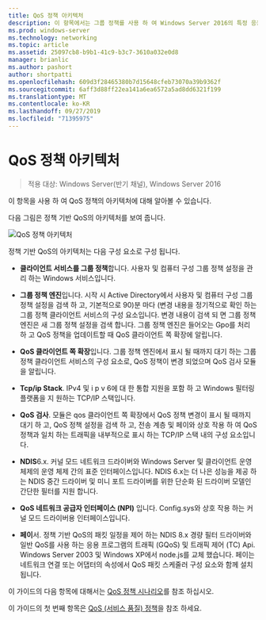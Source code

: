 ```yaml
---
title: QoS 정책 아키텍처
description: 이 항목에서는 그룹 정책를 사용 하 여 Windows Server 2016의 특정 응용 프로그램 및 서비스에 대 한 네트워크 트래픽 대역폭의 우선 순위를 지정할 수 있는 QoS (서비스 품질) 정책의 개요를 제공 합니다.
ms.prod: windows-server
ms.technology: networking
ms.topic: article
ms.assetid: 25097cb8-b9b1-41c9-b3c7-3610a032e0d8
manager: brianlic
ms.author: pashort
author: shortpatti
ms.openlocfilehash: 609d3f28465380b7d15648cfeb73070a39b9362f
ms.sourcegitcommit: 6aff3d88ff22ea141a6ea6572a5ad8dd6321f199
ms.translationtype: MT
ms.contentlocale: ko-KR
ms.lasthandoff: 09/27/2019
ms.locfileid: "71395975"
---
```

# <a name="qos-policy-architecture"></a>QoS 정책 아키텍처

>적용 대상: Windows Server(반기 채널), Windows Server 2016

이 항목을 사용 하 여 QoS 정책의 아키텍처에 대해 알아볼 수 있습니다.

다음 그림은 정책 기반 QoS의 아키텍처를 보여 줍니다.

![QoS 정책 아키텍처](../../media/QoS/QoS-Policy-Architecture.jpg)

정책 기반 QoS의 아키텍처는 다음 구성 요소로 구성 됩니다.

- **클라이언트 서비스를 그룹 정책**합니다. 사용자 및 컴퓨터 구성 그룹 정책 설정을 관리 하는 Windows 서비스입니다.

- **그룹 정책 엔진**입니다. 시작 시 Active Directory에서 사용자 및 컴퓨터 구성 그룹 정책 설정을 검색 하 고, 기본적으로 90\)분 마다 \(변경 내용을 정기적으로 확인 하는 그룹 정책 클라이언트 서비스의 구성 요소입니다. 변경 내용이 검색 되 면 그룹 정책 엔진은 새 그룹 정책 설정을 검색 합니다. 그룹 정책 엔진은 들어오는 Gpo를 처리 하 고 QoS 정책을 업데이트할 때 QoS 클라이언트 쪽 확장에 알립니다.

- **QoS 클라이언트 쪽 확장**입니다. 그룹 정책 엔진에서 표시 될 때까지 대기 하는 그룹 정책 클라이언트 서비스의 구성 요소로, QoS 정책이 변경 되었으며 QoS 검사 모듈을 알립니다.

- **Tcp/ip Stack**. IPv4 및 i p v 6에 대 한 통합 지원을 포함 하 고 Windows 필터링 플랫폼을 지 원하는 TCP/IP 스택입니다. 

- **QoS 검사**. 모듈은 qos 클라이언트 쪽 확장에서 QoS 정책 변경이 표시 될 때까지 대기 하 고, QoS 정책 설정을 검색 하 고, 전송 계층 및 페이와 상호 작용 하 여 QoS 정책과 일치 하는 트래픽을 내부적으로 표시 하는 TCP/IP 스택 내의 구성 요소입니다.

- **NDIS**6.x. 커널 모드 네트워크 드라이버와 Windows Server 및 클라이언트 운영 체제의 운영 체제 간의 표준 인터페이스입니다. NDIS 6.x는 더 나은 성능을 제공 하는 NDIS 중간 드라이버 및 미니 포트 드라이버를 위한 단순화 된 드라이버 모델인 간단한 필터를 지원 합니다.

- **QoS 네트워크 공급자 인터페이스 \(NPI\)** 입니다. Config.sys와 상호 작용 하는 커널 모드 드라이버용 인터페이스입니다.

- **페이**서. 정책 기반 QoS의 패킷 일정을 제어 하는 NDIS 8.x 경량 필터 드라이버와 일반 QoS를 사용 하는 응용 프로그램의 트래픽 \(GQoS\) 및 트래픽 제어 \(TC\) Api. Windows Server 2003 및 Windows XP에서 node.js를 교체 했습니다. 페이는 네트워크 연결 또는 어댑터의 속성에서 QoS 패킷 스케줄러 구성 요소와 함께 설치 됩니다.

이 가이드의 다음 항목에 대해서는 [QoS 정책 시나리오](qos-policy-scenarios.md)를 참조 하십시오.

이 가이드의 첫 번째 항목은 [QoS (서비스 품질) 정책](qos-policy-top.md)을 참조 하세요.


